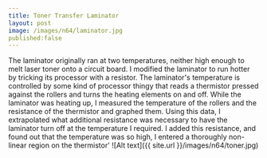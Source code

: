 ```yaml
---
title: Toner Transfer Laminator
layout: post
image: /images/n64/laminator.jpg
published:false
---
```


The laminator originally ran at two temperatures, neither high enough to melt laser toner onto a circuit board. I modified the laminator to run hotter by tricking its processor with a resistor. The laminator's temperature is controlled by some kind of processor thingy that reads a thermistor pressed against the rollers and turns the heating elements on and off. While the laminator was heating up, I measured the temperature of the rollers and the resistance of the thermistor and graphed them. Using this data, I extrapolated what additional resistance was necessary to have the laminator turn off at the temperature I required. I added this resistance, and found out that the temperature was so high, I entered a thoroughly non-linear region on the thermistor'
![Alt text]({{ site.url }}/images/n64/toner.jpg)